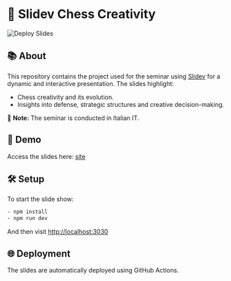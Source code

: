 # 🎨 Slidev Chess Creativity

![Deploy Slides](https://github.com/apulito/slidev-chess-creativity/actions/workflows/deploy.yml/badge.svg)

## 📚 About 
This repository contains the project used for the seminar using [Slidev](https://sli.dev/) for a dynamic and interactive presentation. The slides highlight:
- Chess creativity and its evolution.
- Insights into defense, strategic structures and creative decision-making.

🛑 **Note:** The seminar is conducted in Italian IT.

## 🚀 Demo 
Access the slides here: [site](https://apulito.github.io/slidev-chess-creativity)

## 🛠️ Setup 
To start the slide show:
```bash
- npm install
- npm run dev
```
And then visit <http://localhost:3030>

## 🌐 Deployment
The slides are automatically deployed using GitHub Actions.

